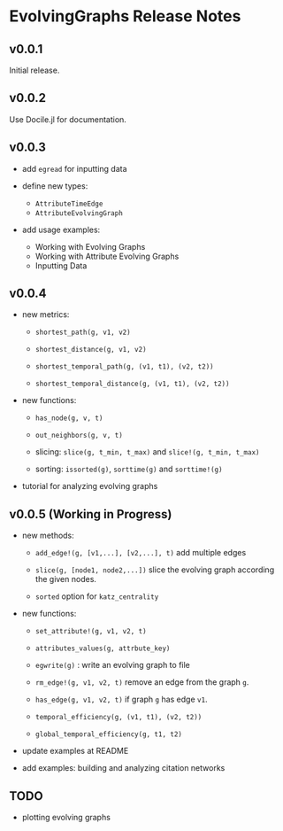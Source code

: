EvolvingGraphs Release Notes
============================

v0.0.1
------

Initial release.

v0.0.2
------

Use Docile.jl for documentation.

v0.0.3
------

* add `egread` for inputting data

* define new types:

  - `AttributeTimeEdge`
  - `AttributeEvolvingGraph`

* add usage examples:

  - Working with Evolving Graphs
  - Working with Attribute Evolving Graphs
  - Inputting Data

v0.0.4 
-------

* new metrics:

	- `shortest_path(g, v1, v2)`
	
	- `shortest_distance(g, v1, v2)`

	- `shortest_temporal_path(g, (v1, t1), (v2, t2))`

	- `shortest_temporal_distance(g, (v1, t1), (v2, t2))`

* new functions:

    - `has_node(g, v, t)`

	- `out_neighbors(g, v, t)`

	- slicing: `slice(g, t_min, t_max)` and `slice!(g, t_min, t_max)`

	- sorting: `issorted(g)`, `sorttime(g)` and `sorttime!(g)`

* tutorial for analyzing evolving graphs


v0.0.5 (Working in Progress)
-----------------------------

* new methods:

	- `add_edge!(g, [v1,...], [v2,...], t)` add multiple edges

	- `slice(g, [node1, node2,...])` slice the evolving graph
      according the given nodes.
			
	- `sorted` option for `katz_centrality` 

* new functions:
	
	- `set_attribute!(g, v1, v2, t)`

	- `attributes_values(g, attrbute_key)`

	- `egwrite(g)` : write an evolving graph to file

	- `rm_edge!(g, v1, v2, t)` remove an edge from the graph `g`.

	- `has_edge(g, v1, v2, t)` if graph `g` has edge `v1`.

	- `temporal_efficiency(g, (v1, t1), (v2, t2))`

	- `global_temporal_efficiency(g, t1, t2)`

* update examples at README

* add examples: building and analyzing citation networks

TODO
----

* plotting evolving graphs



